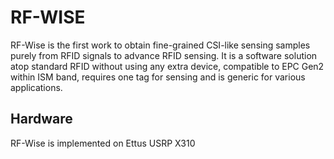 # RF-WISE
RF-Wise is the first work to obtain fine-grained CSI-like sensing samples purely from RFID signals to advance RFID sensing. It is a software solution atop standard RFID without using any extra device, compatible to EPC Gen2 within ISM band, requires one tag for sensing and is generic for various applications.

## Hardware
RF-Wise is implemented on Ettus USRP X310
